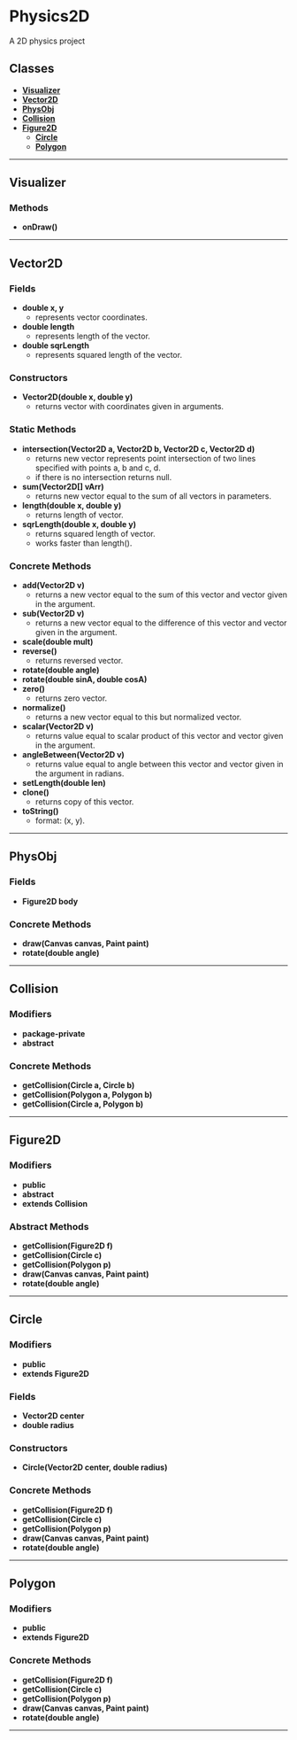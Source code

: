 # Physics2D
A 2D physics project

## Classes
- **[Visualizer](#visualizer)**
- **[Vector2D](#vector2d)**
- **[PhysObj](#physObj)**
- **[Collision](#collision)**
- **[Figure2D](#figure2d)**
    - **[Circle](#circle)**
    - **[Polygon](#polygon)**
            
________________________________________

## <a name = "visualizer" >Visualizer</a>

### Methods
- **onDraw()**

________________________________________

## <a name = "vector2d" >Vector2D</a>

### Fields  
- **double x, y**
	- represents vector coordinates.
- **double length**
    - represents length of the vector.
- **double sqrLength**
    - represents squared length of the vector.
	
### Constructors
- **Vector2D(double x, double y)**
    - returns vector with coordinates given in arguments.

### Static Methods
- **intersection(Vector2D a, Vector2D b, Vector2D c, Vector2D d)**
    - returns new vector represents point intersection of two lines specified with points a, b and c, d.
    - if there is no intersection returns null.
- **sum(Vector2D[] vArr)**
	- returns new vector equal to the sum of all vectors in parameters.
- **length(double x, double y)**
	- returns length of vector.
- **sqrLength(double x, double y)**
	- returns squared length of vector.
	- works faster than length().

### Concrete Methods
- **add(Vector2D v)**
    - returns a new vector equal to the sum of this vector and vector given in the argument.
- **sub(Vector2D v)**
	- returns a new vector equal to the difference of this vector and vector given in the argument.
- **scale(double mult)**
- **reverse()**
	- returns reversed vector.
- **rotate(double angle)**
- **rotate(double sinA, double cosA)**
- **zero()**
    - returns zero vector.
- **normalize()**
	- returns a new vector equal to this but normalized vector.
- **scalar(Vector2D v)**
    - returns value equal to scalar product of this vector and vector given in the argument.
- **angleBetween(Vector2D v)**
    - returns value equal to angle between this vector and vector given in the argument in radians.
- **setLength(double len)**
- **clone()**
	- returns copy of this vector.
- **toString()**
	- format: (x, y).

________________________________________

## <a name = "physObj" >PhysObj</a>

### Fields  
- **Figure2D body**

### Concrete Methods
- **draw(Canvas canvas, Paint paint)**
- **rotate(double angle)**


________________________________________

## <a name = "collision" >Collision</a>

### Modifiers
- **package-private**
- **abstract**

### Concrete Methods
- **getCollision(Circle a, Circle b)**
- **getCollision(Polygon a, Polygon b)**
- **getCollision(Circle a, Polygon b)**

________________________________________

## <a name = "figure2d" >Figure2D</a>

### Modifiers
- **public**
- **abstract**
- **extends Collision**

### Abstract Methods
- **getCollision(Figure2D f)**
- **getCollision(Circle c)**
- **getCollision(Polygon p)**
- **draw(Canvas canvas, Paint paint)**
- **rotate(double angle)**

________________________________________

## <a name = "circle" >Circle</a>

### Modifiers
- **public**
- **extends Figure2D**

### Fields  
- **Vector2D center**
- **double radius**
	
### Constructors
- **Circle(Vector2D center, double radius)**

### Concrete Methods
- **getCollision(Figure2D f)**
- **getCollision(Circle c)**
- **getCollision(Polygon p)**
- **draw(Canvas canvas, Paint paint)**
- **rotate(double angle)**

________________________________________

## <a name = "polygon" >Polygon</a>

### Modifiers
- **public**
- **extends Figure2D**

### Concrete Methods
- **getCollision(Figure2D f)**
- **getCollision(Circle c)**
- **getCollision(Polygon p)**
- **draw(Canvas canvas, Paint paint)**
- **rotate(double angle)**

________________________________________


